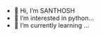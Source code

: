 - 👋 Hi, I’m SANTHOSH
- 👀 I’m interested in python...
- 🌱 I’m currently learning ...

<!---
SANTHOSH29-M/SANTHOSH29-M is a ✨ special ✨ repository because its `README.md` (this file) appears on your GitHub profile.
You can click the Preview link to take a look at your changes.
--->
